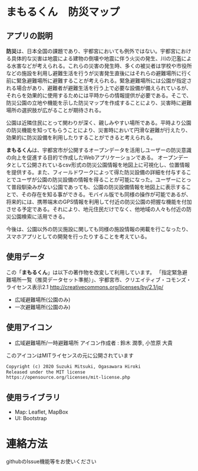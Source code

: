 # まもるくん　防災マップ

## アプリの説明
**防災**は、日本全国の課題であり、宇都宮においても例外ではない。宇都宮における具体的な災害は地震による建物の倒壊や地震に伴う火災の発生、川の氾濫による水害などが考えられる。これらの災害の発生時、多くの被災者は学校や市役所などの施設を利用し避難生活を行うが災害発生直後にはそれらの避難場所に行く前に緊急避難場所に避難することが考えられる。緊急避難場所には公園が指定される場合があり、避難者が避難生活を行う上で必要な設備が備えられているが、それらを効果的に使用するためには平時からの情報提供が必要である。そこで、防災公園の立地や機能を示した防災マップを作成することにより、災害時に避難場所の選択肢が広がることが期待される。

公園は近隣住民にとって関わりが深く、親しみやすい場所である。平時より公園の防災機能を知ってもらうことにより、災害時において円滑な避難が行えたり、効果的に防災設備を利用したりすることができると考えられる。

**まもるくん**は、宇都宮市が公開するオープンデータを活用しユーザーの防災意識の向上を促進する目的で作成したWebアプリケーションである。 オープンデータとして公開されているcsv形式の防災公園情報を地図上に可視化し、位置情報を提供する。また、フィールドワークによって得た防災設備の詳細を付与することでユーザが公園の防災設備の情報を得ることが可能になった。ユーザーにとって普段馴染みがない公園であっても、公園の防災設備情報を地図上に表示することで、その存在を知る事ができる。モバイル版でも同様の操作が可能であるが、将来的には、携帯端末のGPS情報を利用して付近の防災公園の把握な機能を付加させる予定である。それにより、地元住民だけでなく、他地域の人々も付近の防災公園検索に活用できる。

今後は、公園以外の防災施設に関しても同様の施設情報の掲載を行こなったり、スマホアプリとしての開発を行ったりすることを考えている。

## 使用データ
この「**まもるくん**」は以下の著作物を改変して利用しています。 「指定緊急避難場所一覧（推奨データセット準拠）」、宇都宮市、クリエイティブ・コモンズ・ライセンス表示2.1 http://creativecommons.org/licenses/by/2.1/jp/

* 広域避難場所(公園のみ)
* 一次避難場所(公園のみ)
## 使用アイコン

* 広域避難場所/一時避難場所 アイコン作成者 : 鈴木 潤季, 小笠原 大貴

このアイコンはMITライセンスの元に公開されています
```md
Copyright (c) 2020 Suzuki Mitsuki, Ogasawara Hiroki
Released under the MIT license
https://opensource.org/licenses/mit-license.php
```
## 使用ライブラリ
* Map: Leaflet, MapBox
* UI: Bootstrap

# 連絡方法

githubのIssue機能等をお使いください
